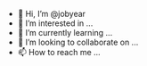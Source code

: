 - 👋 Hi, I’m @jobyear
- 👀 I’m interested in ...
- 🌱 I’m currently learning ...
- 💞️ I’m looking to collaborate on ...
- 📫 How to reach me ...

<!---
jobyear/jobyear is a ✨ special ✨ repository because its `README.md` (this file) appears on your GitHub profile.
You can click the Preview link to take a look at your changes.
--->
